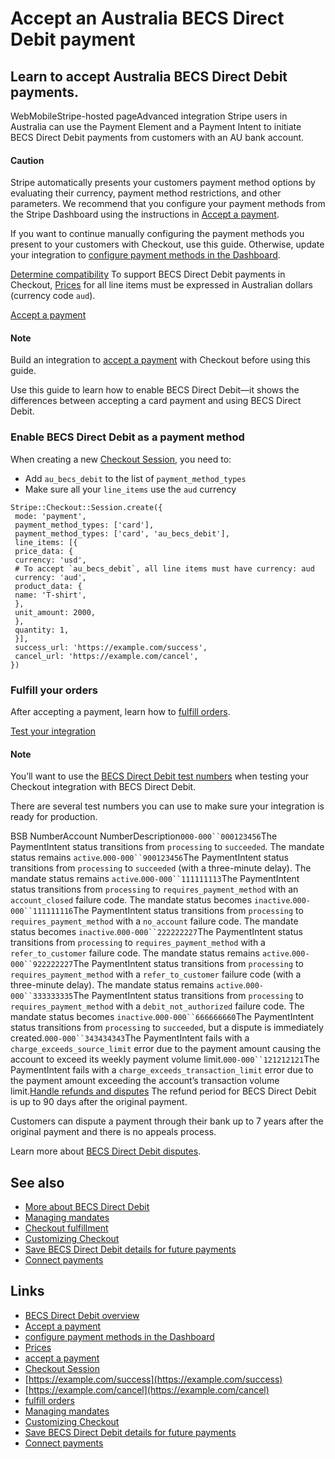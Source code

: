 # Accept an Australia BECS Direct Debit payment

## Learn to accept Australia BECS Direct Debit payments.

WebMobileStripe-hosted pageAdvanced integration
Stripe users in Australia can use the Payment Element and a Payment Intent to
initiate BECS Direct Debit payments from customers with an AU bank account.

#### Caution

Stripe automatically presents your customers payment method options by
evaluating their currency, payment method restrictions, and other parameters. We
recommend that you configure your payment methods from the Stripe Dashboard
using the instructions in [Accept a
payment](https://docs.stripe.com/payments/accept-a-payment?platform=web&ui=stripe-hosted).

If you want to continue manually configuring the payment methods you present to
your customers with Checkout, use this guide. Otherwise, update your integration
to [configure payment methods in the
Dashboard](https://docs.stripe.com/payments/dashboard-payment-methods).

[Determine
compatibility](https://docs.stripe.com/payments/au-becs-debit/accept-a-payment#compatibility)
To support BECS Direct Debit payments in Checkout,
[Prices](https://docs.stripe.com/api/prices) for all line items must be
expressed in Australian dollars (currency code `aud`).

[Accept a
payment](https://docs.stripe.com/payments/au-becs-debit/accept-a-payment#accept-a-payment)
#### Note

Build an integration to [accept a
payment](https://docs.stripe.com/payments/accept-a-payment?integration=checkout)
with Checkout before using this guide.

Use this guide to learn how to enable BECS Direct Debit—it shows the differences
between accepting a card payment and using BECS Direct Debit.

### Enable BECS Direct Debit as a payment method

When creating a new [Checkout
Session](https://docs.stripe.com/api/checkout/sessions), you need to:

- Add `au_becs_debit` to the list of `payment_method_types`
- Make sure all your `line_items` use the `aud` currency

```
Stripe::Checkout::Session.create({
 mode: 'payment',
 payment_method_types: ['card'],
 payment_method_types: ['card', 'au_becs_debit'],
 line_items: [{
 price_data: {
 currency: 'usd',
 # To accept `au_becs_debit`, all line items must have currency: aud
 currency: 'aud',
 product_data: {
 name: 'T-shirt',
 },
 unit_amount: 2000,
 },
 quantity: 1,
 }],
 success_url: 'https://example.com/success',
 cancel_url: 'https://example.com/cancel',
})
```

### Fulfill your orders

After accepting a payment, learn how to [fulfill
orders](https://docs.stripe.com/checkout/fulfillment).

[Test your
integration](https://docs.stripe.com/payments/au-becs-debit/accept-a-payment#test-integration)
#### Note

You’ll want to use the [BECS Direct Debit test
numbers](https://docs.stripe.com/payments/au-becs-debit/accept-a-payment#test-integration)
when testing your Checkout integration with BECS Direct Debit.

There are several test numbers you can use to make sure your integration is
ready for production.

BSB NumberAccount NumberDescription`000-000``000123456`The PaymentIntent status
transitions from `processing` to `succeeded`. The mandate status remains
`active`.`000-000``900123456`The PaymentIntent status transitions from
`processing` to `succeeded` (with a three-minute delay). The mandate status
remains `active`.`000-000``111111113`The PaymentIntent status transitions from
`processing` to `requires_payment_method` with an `account_closed` failure code.
The mandate status becomes `inactive`.`000-000``111111116`The PaymentIntent
status transitions from `processing` to `requires_payment_method` with a
`no_account` failure code. The mandate status becomes
`inactive`.`000-000``222222227`The PaymentIntent status transitions from
`processing` to `requires_payment_method` with a `refer_to_customer` failure
code. The mandate status remains `active`.`000-000``922222227`The PaymentIntent
status transitions from `processing` to `requires_payment_method` with a
`refer_to_customer` failure code (with a three-minute delay). The mandate status
remains `active`.`000-000``333333335`The PaymentIntent status transitions from
`processing` to `requires_payment_method` with a `debit_not_authorized` failure
code. The mandate status becomes `inactive`.`000-000``666666660`The
PaymentIntent status transitions from `processing` to `succeeded`, but a dispute
is immediately created.`000-000``343434343`The PaymentIntent fails with a
`charge_exceeds_source_limit` error due to the payment amount causing the
account to exceed its weekly payment volume limit.`000-000``121212121`The
PaymentIntent fails with a `charge_exceeds_transaction_limit` error due to the
payment amount exceeding the account’s transaction volume limit.[Handle refunds
and
disputes](https://docs.stripe.com/payments/au-becs-debit/accept-a-payment#refunds-and-disputes)
The refund period for BECS Direct Debit is up to 90 days after the original
payment.

Customers can dispute a payment through their bank up to 7 years after the
original payment and there is no appeals process.

Learn more about [BECS Direct Debit
disputes](https://docs.stripe.com/payments/au-becs-debit).

## See also

- [More about BECS Direct Debit](https://docs.stripe.com/payments/au-becs-debit)
- [Managing mandates](https://docs.stripe.com/payments/au-becs-debit#mandates)
- [Checkout fulfillment](https://docs.stripe.com/checkout/fulfillment)
- [Customizing
Checkout](https://docs.stripe.com/payments/checkout/customization)
- [Save BECS Direct Debit details for future
payments](https://docs.stripe.com/payments/au-becs-debit/set-up-payment)
- [Connect payments](https://docs.stripe.com/connect/charges)

## Links

- [BECS Direct Debit overview](https://docs.stripe.com/payments/au-becs-debit)
- [Accept a
payment](https://docs.stripe.com/payments/accept-a-payment?platform=web&ui=stripe-hosted)
- [configure payment methods in the
Dashboard](https://docs.stripe.com/payments/dashboard-payment-methods)
- [Prices](https://docs.stripe.com/api/prices)
- [accept a
payment](https://docs.stripe.com/payments/accept-a-payment?integration=checkout)
- [Checkout Session](https://docs.stripe.com/api/checkout/sessions)
- [https://example.com/success](https://example.com/success)
- [https://example.com/cancel](https://example.com/cancel)
- [fulfill orders](https://docs.stripe.com/checkout/fulfillment)
- [Managing mandates](https://docs.stripe.com/payments/au-becs-debit#mandates)
- [Customizing
Checkout](https://docs.stripe.com/payments/checkout/customization)
- [Save BECS Direct Debit details for future
payments](https://docs.stripe.com/payments/au-becs-debit/set-up-payment)
- [Connect payments](https://docs.stripe.com/connect/charges)